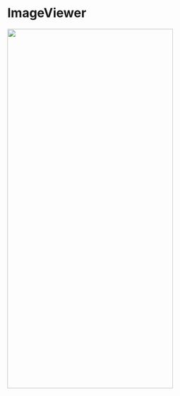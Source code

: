 # ImageViewer
<img src="https://user-images.githubusercontent.com/7213030/66712979-57d1c080-edad-11e9-80ab-b21e0a530037.PNG" width="375" height="812">

